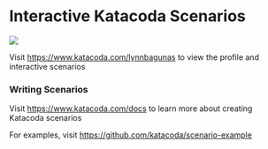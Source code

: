 # Interactive Katacoda Scenarios

[![](http://shields.katacoda.com/katacoda/lynnbagunas/count.svg)](https://www.katacoda.com/lynnbagunas "Get your profile on Katacoda.com")

Visit https://www.katacoda.com/lynnbagunas to view the profile and interactive scenarios

### Writing Scenarios
Visit https://www.katacoda.com/docs to learn more about creating Katacoda scenarios

For examples, visit https://github.com/katacoda/scenario-example
